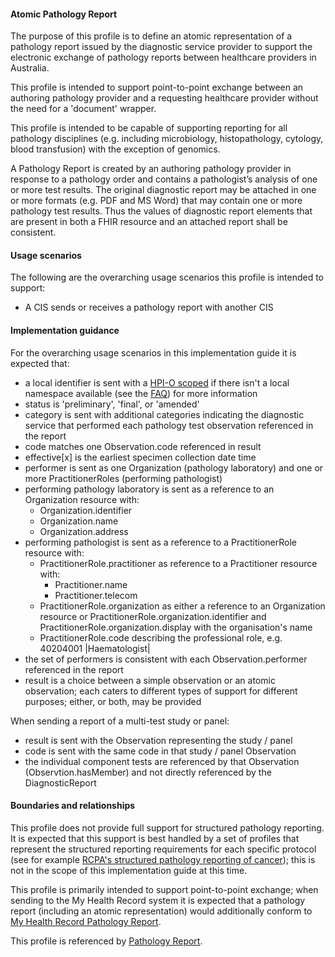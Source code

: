 #### Atomic Pathology Report
The purpose of this profile is to define an atomic representation of a pathology report issued by the diagnostic service provider to support the electronic exchange of pathology reports between healthcare providers in Australia.

This profile is intended to support point-to-point exchange between an authoring pathology provider and a requesting healthcare provider without the need for a 'document' wrapper.

This profile is intended to be capable of supporting reporting for all pathology disciplines (e.g. including microbiology, histopathology, cytology, blood transfusion) with the exception of genomics.

A Pathology Report is created by an authoring pathology provider in response to a pathology order and contains a pathologist’s analysis of one or more test results. The original diagnostic report may be attached in one or more formats (e.g. PDF and MS Word) that may contain one or more pathology test results. Thus the values of diagnostic report elements that are present in both a FHIR resource and an attached report shall be consistent.

#### Usage scenarios
The following are the overarching usage scenarios this profile is intended to support:
* A CIS sends or receives a pathology report with another CIS

#### Implementation guidance
For the overarching usage scenarios in this implementation guide it is expected that:
<ul>
<li>a local identifier is sent with a <a href="http://ns.electronichealth.net.au/id/hpio-scoped/report/1.0/index.html">HPI-O scoped</a> if there isn't a local namespace available (see the <a href="https://github.com/AuDigitalHealth/ci-fhir-r4/wiki/Frequently-Asked-Questions">FAQ</a>) for more information</li>
<li>status is 'preliminary', 'final', or 'amended'</li>
<li>category is sent with additional categories indicating the diagnostic service that performed each pathology test observation referenced in the report</li>
<li>code matches one Observation.code referenced in result</li>
<li>effective[x] is the earliest specimen collection date time</li>
<li>performer is sent as one Organization (pathology laboratory) and one or more PractitionerRoles (performing pathologist)</li>
<li>performing pathology laboratory is sent as a reference to an Organization resource with:
    <ul>
        <li>Organization.identifier</li>
        <li>Organization.name</li>
        <li>Organization.address</li> 
  </ul></li>      
<li>performing pathologist is sent as a reference to a PractitionerRole resource with:
    <ul>
        <li>PractitionerRole.practitioner as reference to a Practitioner resource with:
        <ul>
            <li>Practitioner.name</li>
            <li>Practitioner.telecom</li>   
        </ul></li>
        <li>PractitionerRole.organization as either a reference to an Organization resource or PractitionerRole.organization.identifier and PractitionerRole.organization.display with the organisation's name</li>
        <li>PractitionerRole.code describing the professional role, e.g. 40204001 |Haematologist|</li>
    </ul></li>
<li>the set of performers is consistent with each Observation.performer referenced in the report</li>
<li>result is a choice between a simple observation or an atomic observation; each caters to different types of support for different purposes; either, or both, may be provided</li>
</ul>

When sending a report of a multi-test study or panel:
<ul>
<li>result is sent with the Observation representing the study / panel</li>  
<li>code is sent with the same code in that study / panel Observation</li>  
<li>the individual component tests are referenced by that Observation (Observtion.hasMember) and not directly referenced by the DiagnosticReport</li>  
</ul>

#### Boundaries and relationships
This profile does not provide full support for structured pathology reporting. It is expected that this support is best handled by a set of profiles that represent the structured reporting requirements for each specific protocol (see for example [RCPA's structured pathology reporting of cancer](https://www.rcpa.edu.au/Library/Practising-Pathology/Structured-Pathology-Reporting-of-Cancer)); this is not in the scope of this implementation guide at this time.

This profile is primarily intended to support point-to-point exchange; when sending to the My Health Record system it is expected that a pathology report (including an atomic representation) would additionally conform to [My Health Record Pathology Report](StructureDefinition-diagnosticreport-path-mhr-1.html).

This profile is referenced by [Pathology Report](StructureDefinition-composition-pathreport-1.html).